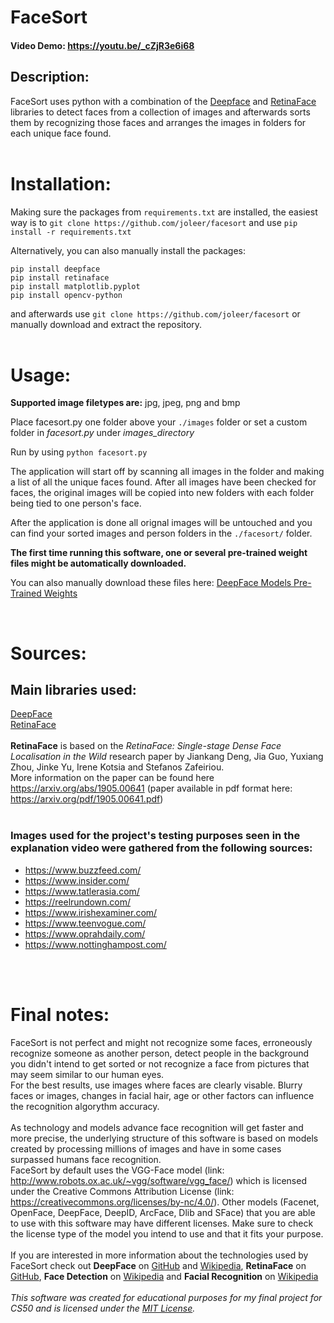# FaceSort

#### Video Demo: https://youtu.be/_cZjR3e6i68

## Description:

FaceSort uses python with a combination of the [Deepface](https://github.com/serengil/deepface) and [RetinaFace](https://github.com/serengil/retinaface) libraries to detect faces from a collection of images and afterwards sorts them by recognizing those faces and arranges the images in folders for each unique face found.
<br/><br/>

# Installation:

Making sure the packages from `requirements.txt` are installed, the easiest way is to `git clone https://github.com/joleer/facesort` and use `pip install -r requirements.txt`

Alternatively, you can also manually install the packages:

```
pip install deepface
pip install retinaface
pip install matplotlib.pyplot
pip install opencv-python
```

and afterwards use `git clone https://github.com/joleer/facesort` or manually download and extract the repository.  
<br/>

# Usage:

**Supported image filetypes are:** jpg, jpeg, png and bmp

Place facesort.py one folder above your `./images` folder or set a custom folder in _facesort.py_ under _images_directory_

Run by using `python facesort.py`

The application will start off by scanning all images in the folder and making a list of all the unique faces found.
After all images have been checked for faces, the original images will be copied into new folders with each folder being tied to one person's face.

After the application is done all orignal images will be untouched and you can find your sorted images and person folders in the `./facesort/` folder.

**The first time running this software, one or several pre-trained weight files might be automatically downloaded.**

You can also manually download these files here: [DeepFace Models Pre-Trained Weights](https://github.com/serengil/deepface_models/releases)

<br/>

# Sources:

## Main libraries used:

[DeepFace](https://github.com/serengil/deepface)  
[RetinaFace](https://github.com/serengil/retinaface)
<br/><br/>
**RetinaFace** is based on the _RetinaFace: Single-stage Dense Face Localisation in the Wild_ research paper by Jiankang Deng, Jia Guo, Yuxiang Zhou, Jinke Yu, Irene Kotsia and Stefanos Zafeiriou.  
More information on the paper can be found here https://arxiv.org/abs/1905.00641 (paper available in pdf format here: https://arxiv.org/pdf/1905.00641.pdf)
<br/><br/>

### Images used for the project's testing purposes seen in the explanation video were gathered from the following sources:

- https://www.buzzfeed.com/
- https://www.insider.com/
- https://www.tatlerasia.com/
- https://reelrundown.com/
- https://www.irishexaminer.com/
- https://www.teenvogue.com/
- https://www.oprahdaily.com/
- https://www.nottinghampost.com/

<br/><br/>

# Final notes:

FaceSort is not perfect and might not recognize some faces, erroneously recognize someone as another person, detect people in the background you didn't intend to get sorted or not recognize a face from pictures that may seem similar to our human eyes.  
For the best results, use images where faces are clearly visable. Blurry faces or images, changes in facial hair, age or other factors can influence the recognition algorythm accuracy.  
<br/>
As technology and models advance face recognition will get faster and more precise, the underlying structure of this software is based on models created by processing millions of images and have in some cases surpassed humans face recognition.  
FaceSort by default uses the VGG-Face model (link: http://www.robots.ox.ac.uk/~vgg/software/vgg_face/) which is licensed under the Creative Commons Attribution License (link: https://creativecommons.org/licenses/by-nc/4.0/). Other models (Facenet, OpenFace, DeepFace, DeepID, ArcFace, Dlib and SFace) that you are able to use with this software may have different licenses. Make sure to check the license type of the model you intend to use and that it fits your purpose.  
<br/>
If you are interested in more information about the technologies used by FaceSort check out **DeepFace** on [GitHub](https://github.com/serengil/deepface) and [Wikipedia](https://en.wikipedia.org/wiki/DeepFace), **RetinaFace** on [GitHub](), **Face Detection** on [Wikipedia](https://en.wikipedia.org/wiki/Face_detection) and **Facial Recognition** on [Wikipedia](https://en.wikipedia.org/wiki/Facial_recognition_system)  
<br/>
_This software was created for educational purposes for my final project for CS50 and is licensed under the [MIT License](https://github.com/jooleer/facesort/blob/main/LICENSE)._
